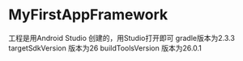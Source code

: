 # MyFirstAppFramework
工程是用Android Studio 创建的，用Studio打开即可
gradle版本为2.3.3
targetSdkVersion 版本为26
buildToolsVersion 版本为26.0.1
